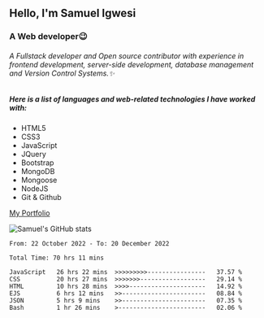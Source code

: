 ## Hello, I'm Samuel Igwesi
### A Web developer:wink:

###### A Fullstack developer and Open source contributor with experience in frontend development, server-side development, database management and Version Control Systems.:sparkles:

##### Here is a list of languages and web-related technologies I have worked with:
+ HTML5
+ CSS3
+ JavaScript
+ JQuery
+ Bootstrap
+ MongoDB
+ Mongoose
+ NodeJS
+ Git & Github

[My Portfolio](https://samdev.onrender.com/)

![Samuel's GitHub stats](https://github-readme-stats.vercel.app/api?username=SamuelIgwesi&show_icons=true&theme=radical)

<!--START_SECTION:waka-->

```text
From: 22 October 2022 - To: 20 December 2022

Total Time: 70 hrs 11 mins

JavaScript   26 hrs 22 mins  >>>>>>>>>----------------   37.57 %
CSS          20 hrs 27 mins  >>>>>>>------------------   29.14 %
HTML         10 hrs 28 mins  >>>>---------------------   14.92 %
EJS          6 hrs 12 mins   >>-----------------------   08.84 %
JSON         5 hrs 9 mins    >>-----------------------   07.35 %
Bash         1 hr 26 mins    >------------------------   02.06 %
```

<!--END_SECTION:waka-->
